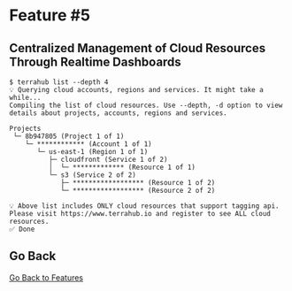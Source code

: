 # Feature \#5

## Centralized Management of Cloud Resources Through Realtime Dashboards

```shell
$ terrahub list --depth 4
💡 Querying cloud accounts, regions and services. It might take a while...
Compiling the list of cloud resources. Use --depth, -d option to view details about projects, accounts, regions and services.

Projects
 └─ 8b947805 (Project 1 of 1)
    └─ ************ (Account 1 of 1)
       └─ us-east-1 (Region 1 of 1)
          ├─ cloudfront (Service 1 of 2)
          │  └─ ************* (Resource 1 of 1)
          └─ s3 (Service 2 of 2)
             ├─ ****************** (Resource 1 of 2)
             └─ ****************** (Resource 2 of 2)

💡 Above list includes ONLY cloud resources that support tagging api.
Please visit https://www.terrahub.io and register to see ALL cloud resources.
✅ Done
```


## Go Back

[Go Back to Features](README.md)
